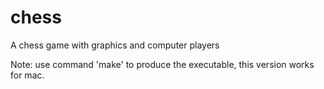 # chess
A chess game with graphics and computer players

Note: use command 'make' to produce the executable, this version works for mac.

